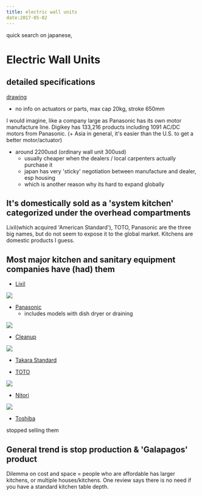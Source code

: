 ```yaml
---
title: electric wall units
date:2017-05-02
---
```


quick search on japanese, 
# Electric Wall Units

## detailed specifications
[drawing](https://www2.panasonic.biz/ideacontout/2016/05/31/2016053100241677.PDF)

- no info on actuators or parts, max cap 20kg, stroke 650mm

I would imagine, like a company large as Panasonic has its own motor manufacture line.
Digikey has 133,216 products including 1091 AC/DC motors from Panasonic. 
(+ Asia in general, it's easier than the U.S. to get a better motor/actuator)

- around 2200usd (ordinary wall unit 300usd)
	- usually cheaper when the dealers / local carpenters actually purchase it
	- japan has very 'sticky' negotiation between manufacture and dealer, esp housing
	- which is another reason why its hard to expand globally

## It's domestically sold as a 'system kitchen' categorized under the overhead compartments  
Lixil(which acquired 'American Standard'), TOTO, Panasonic are the three big names,
but do not seem to expose it to the global market. Kitchens are domestic products I guess.

## Most major kitchen and sanitary equipment companies have (had) them
- [Lixil](http://www.lixil.co.jp/lineup/kitchen/richelle/parts/parts10.htm)

![](http://www.lixil.co.jp/lineup/kitchen/richelle/parts/pic/parts10_img_007.jpg)

- [Panasonic](https://sumai.panasonic.jp/kitchen/new/detail.php?id=new_2015)
	- includes models with dish dryer or draining

![](https://sumai.panasonic.jp/kitchen/new/img/new_2015_11.png)

- [Cleanup](http://cleanup.jp/kitchen/ss/ss_storage_wall.shtml#automove)

![](http://cleanup.jp/kitchen/ss/images/storage_wall/img_automove01.jpg)

- [Takara Standard](https://support.takara-standard.co.jp/faq/emply/%E9%9B%BB%E5%8B%95%E6%98%87%E9%99%8D%E5%90%8A%E6%88%B8%E6%A3%9A.pdf)

- [TOTO](http://www.toto.co.jp/products/kitchen/crasso/parts/wall-cabinet.htm)

![](http://www.toto.co.jp/products/kitchen/crasso/parts/images/v3/pht_wall-cabinet_01.jpg)

- [Nitori](http://www.nitori.co.jp/system_kitchen/lineup/cabinet/updown.html)

![](http://www.nitori.co.jp/system_kitchen/lineup/cabinet/images/updown_02_main.jpg) 

- [Toshiba](https://www.toshiba-lifestyle.co.jp/living/lineup/professional/0247_k1_pic_01.html)

stopped selling them

## General trend is stop production & 'Galapagos' product
Dilemma on cost and space = people who are affordable has larger kitchens, or multiple houses/kitchens. One review says there is no need if you have a standard kitchen table depth.
